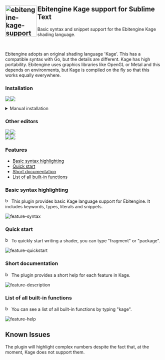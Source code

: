## <img align="left" width="100px" src="https://user-images.githubusercontent.com/19890545/179967638-6b0e4e7d-7f8c-412a-b87d-47ba8e694477.png" alt="ebitengine-kage-support" /> Ebitengine Kage support for Sublime Text

Basic syntax and snippet support for the Ebitengine Kage shading language. 

<br>

Ebitengine adopts an original shading language 'Kage'. This has a compatible syntax with Go, but the details are different. Kage has high portability. Ebitengine uses graphics libraries like OpenGL or Metal and this depends on environments, but Kage is compiled on the fly so that this works equally everywhere.

### Installation

[![](https://img.shields.io/badge/get%20it%20from-555555?style=for-the-badge&logo=sublimetext&logoColor=ba9759)![](https://img.shields.io/badge/package%20control-ba9759?style=for-the-badge)](https://packagecontrol.io)

<details><summary>Manual installation</summary><br>
  
  To add a package manually, open command palette and type `Package Control: Add Repository`.

  ![image](https://user-images.githubusercontent.com/19890545/179971478-0cd10e28-ac31-46c4-8c2d-e40152c45025.png)

  In the dialog that opens below, enter the url of the repository `https://github.com/sedyh/ebitengine-kage-sublime`.

  ![image](https://user-images.githubusercontent.com/19890545/179971756-9a4e9909-56ae-4903-9640-e8319a62bf91.png)

  Then open the package installation via `Package Control: Install Package` dialog and find `ebitengine-kage-sublime` package there.

  ![image](https://user-images.githubusercontent.com/19890545/179972515-1e443959-7833-4c14-beaf-fd92fd930e86.png)

  ![image](https://user-images.githubusercontent.com/19890545/179972097-273131df-0e98-4ce4-b8db-6096cbb82df8.png)
  
</details>

### Other editors

[![](https://img.shields.io/badge/source-555555?style=for-the-badge&logo=vim&logoColor=60b371)](https://github.com/sedyh/ebitengine-kage-vim)[![](https://img.shields.io/badge/download-60b371?style=for-the-badge)](https://www.vim.org/scripts/script.php?script_id=6021)<br>
[![](https://img.shields.io/badge/source-555555?style=for-the-badge&logo=visualstudiocode&logoColor=72a9d4)](https://github.com/sedyh/ebitengine-kage-vscode)[![](https://img.shields.io/badge/download-72a9d4?style=for-the-badge)](https://marketplace.visualstudio.com/items?itemName=sedyh.ebitengine-kage)

### Features

- [Basic syntax highlighting](#basic-syntax-highlighting)
- [Quick start](#quick-start)
- [Short documentation](#short-documentation)
- [List of all built-in functions](#list-of-all-built-in-functions)

### Basic syntax highlighting

<a href="#features"><img src="https://user-images.githubusercontent.com/19890545/150034365-6561ab71-5cb4-466f-996c-ae4204ef7c12.png" alt="back" title="back" width="16px"/></a> This plugin provides basic Kage language support for Ebitengine. It includes keywords, types, literals and snippets.

![feature-syntax](https://user-images.githubusercontent.com/19890545/178739793-e745e6bf-dea6-4454-8d85-9c72ed970967.png)

### Quick start

<a href="#features"><img src="https://user-images.githubusercontent.com/19890545/150034365-6561ab71-5cb4-466f-996c-ae4204ef7c12.png" alt="back" title="back" width="16px"/></a> To quickly start writing a shader, you can type "fragment" or "package".

![feature-quickstart](https://user-images.githubusercontent.com/19890545/178740612-bfdb4bae-1d6e-47bc-9c0b-3dc122fcfdd7.png)

### Short documentation

<a href="#features"><img src="https://user-images.githubusercontent.com/19890545/150034365-6561ab71-5cb4-466f-996c-ae4204ef7c12.png" alt="back" title="back" width="16px"/></a> The plugin provides a short help for each feature in Kage.

![feature-description](https://user-images.githubusercontent.com/19890545/178740945-85d75d86-0af7-4224-8c3a-c684af59500a.png)

### List of all built-in functions

<a href="#features"><img src="https://user-images.githubusercontent.com/19890545/150034365-6561ab71-5cb4-466f-996c-ae4204ef7c12.png" alt="back" title="back" width="16px"/></a> You can see a list of all built-in functions by typing "kage".

![feature-help](https://user-images.githubusercontent.com/19890545/178741240-4df370c2-7b20-409f-9437-a213aa198a2f.png)

## Known Issues

The plugin will highlight complex numbers despite the fact that, at the moment, Kage does not support them.
